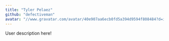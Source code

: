 ```yaml
---
title: "Tyler Pelaez"
github: "defectiveman"
avatar: "//www.gravatar.com/avatar/40e907aa6ecb0fd5a394d9594f808484?d=identicon"
---
```


User description here!
